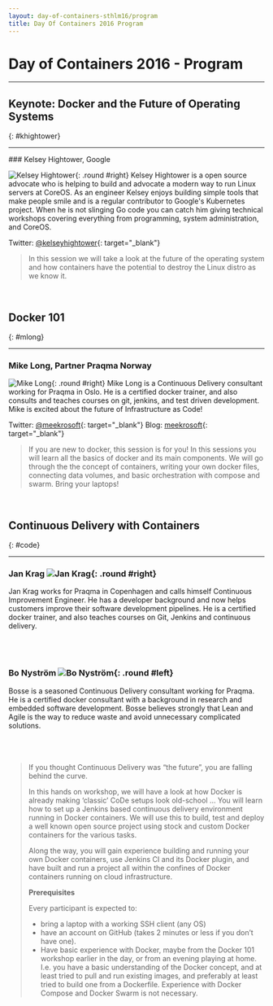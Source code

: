 ```yaml
---
layout: day-of-containers-sthlm16/program
title: Day Of Containers 2016 Program
---
```

# Day of Containers 2016 - Program

<hr>

## Keynote: Docker and the Future of Operating Systems
{: #khightower}
<hr>
### Kelsey Hightower, Google

![Kelsey Hightower](/day-of-docker-osl15/images/speakers/khightower.png){: .round #right}
Kelsey Hightower is a open source advocate who is helping to build and advocate a modern way to run Linux servers at CoreOS. As an engineer Kelsey enjoys building simple tools that make people smile and is a regular contributor to Google's Kubernetes project. When he is not slinging Go code you can catch him giving technical workshops covering everything from programming, system administration, and CoreOS.

Twitter: [@kelseyhightower](https://twitter.com/kelseyhightower){: target="\_blank"}

> In this session we will take a look at the future of the operating system and how containers have the potential to destroy the Linux distro as we know it.

<br/>

## Docker 101
{: #mlong}
<hr>

### Mike Long, Partner Praqma Norway
![Mike Long](/day-of-docker-osl15/images/speakers/mlong.jpg){: .round #right} Mike Long is a Continuous Delivery consultant working for Praqma in Oslo.  He is a certified docker trainer, and also consults and teaches courses on git, jenkins, and test driven development.  Mike is excited about the future of Infrastructure as Code!

Twitter: [@meekrosoft](https://twitter.com/meekrosoft){: target="\_blank"}
Blog: [meekrosoft](https://meekrosoft.wordpress.com/){: target="\_blank"}


> If you are new to docker, this session is for you!  In this sessions you will learn all the basics of docker and its main components.  We will go through the the concept of containers, writing your own docker files, connecting data volumes, and basic orchestration with compose and swarm.  Bring your laptops!

<br/>

## Continuous Delivery with Containers
{: #code}
<hr>

### Jan Krag ![Jan Krag](/day-of-docker-osl15/images/speakers/jkrag.jpg){: .round #right}
Jan Krag works for Praqma in Copenhagen and calls himself Continuous Improvement Engineer. He has a developer background and now helps customers improve their software development pipelines. He is a certified docker trainer, and also teaches courses on Git, Jenkins and continuous delivery.
<br/><br/><br/><br/>

### Bo Nyström ![Bo Nyström](/day-of-docker-osl15/images/speakers/bnystrom.jpg){: .round #left}
Bosse is a seasoned Continuous Delivery consultant working for Praqma. He is a certified docker consultant with a background in research and embedded software development. Bosse believes strongly that Lean and Agile is the way to reduce waste and avoid unnecessary complicated solutions.
<br/><br/><br/><br/>


>If you thought Continuous Delivery was “the future”, you are falling behind the curve.
>
>In this hands on workshop, we will have a look at how Docker is already making ‘classic’ CoDe setups look old-school …
You will learn how to set up a Jenkins based continuous delivery environment running in Docker containers.  We will use this to build, test and deploy a well known open source project using stock and custom Docker containers for the various tasks.
>
>Along the way, you will gain experience building and running your own Docker containers, use Jenkins CI and its Docker plugin, and have built and run a project all within the confines of Docker containers running on cloud infrastructure.
>
> **Prerequisites**
>
>Every participant is expected to:
>
>  - bring a laptop with a working SSH client (any OS)
>  - have an account on GitHub (takes 2 minutes or less if you don’t have one).
>  - Have basic experience with Docker, maybe from the Docker 101 workshop earlier in the day, or from an evening playing at home.  I.e. you have a basic understanding of the Docker concept, and at least tried to pull and run existing images, and preferably at least tried to build one from a Dockerfile. Experience with Docker Compose and Docker Swarm is not necessary.

<br/>

